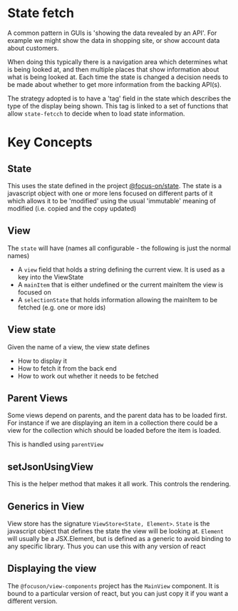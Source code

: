 # State fetch

A common pattern in GUIs is 'showing the data revealed by an API'. For example we might show the data in shopping site,
or show account data about customers.

When doing this typically there is a navigation area which determines what is being looked at, and then multiple
places that show information about what is being looked at. Each time the state is changed a decision needs to be made
about whether to get more information from the backing API(s).

The strategy adopted is to have a 'tag' field in the state which describes the type of the display being shown. This tag
is linked to a set of functions that allow `state-fetcch` to decide when to load state information.

# Key Concepts

## State
This uses the state defined in the project [@focus-on/state](https://www.npmjs.com/package/@focuson/state). The state
is a javascript object with one or more lens focused on different parts of it which allows it to be 'modified' using the
usual 'immutable' meaning of modified (i.e. copied and the copy updated)

## View
The `state` will have (names all configurable - the following is just the normal names)
* A `view` field that holds a string defining the current view. It is used as a key into the ViewState
* A `mainItem` that is either undefined or the current mainItem the view is focused on
* A `selectionState` that holds information allowing the mainItem to be fetched (e.g. one or more ids)

## View state

Given the name of a view, the view state defines
* How to display it
* How to fetch it from the back end
* How to work out whether it needs to be fetched

## Parent Views

Some views depend on parents, and the parent data has to be loaded first. For instance if we are displaying an item in a collection there could
be a view for the collection which should be loaded before the item is loaded.

This is handled using `parentView`

## setJsonUsingView

This is the helper method that makes it all work. This controls the rendering.


## Generics in View

View store has the signature `ViewStore<State, Element>`. `State` is the javascript object that defines the state the view will be looking at. `Element` will 
usually be a JSX.Element, but is defined as a generic to avoid binding to any specific library. Thus you can use this with any version of react

## Displaying the view

The `@focuson/view-components`  project has the `MainView` component. It is bound to a particular version of react, but you can just copy 
it if you want a different version. 